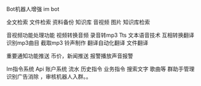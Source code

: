 Bot机器人增强 im bot


全文检索 文件检索
资料备份 知识库  音视频 图片 
知识库检索

音视频功能处理功能
视频转换音频
录音转mp3
Tts 文本语音技术 互相转换翻译
识别mp3曲目
截取mp3 铃声制作
翻译自动化翻译
文件翻译

重要通知功能推送
  币价，新闻推送
报警播放声音报警

Im指令系统
Api 账户系统  流水 历史指令
业务指令
搜索文字 歌曲等
群助手管理
 识别广告消除
，审核机器人入群。。

